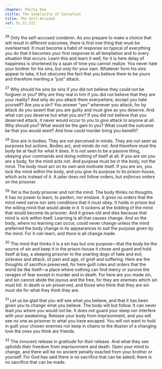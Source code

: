 ```yaml
---
chapter: Thirty One
ctitle: The Simplicity of Salvation
title: The Self-Accused
ref: Tx.31.III
---
```


<sup>26</sup> Only the self-accused condemn. As you prepare to make a choice that
will result in different outcomes, there is first one thing that must be
overlearned. It must become a habit of response so typical of everything
you do that it becomes your first response to all temptation and to
every situation that occurs. Learn this and learn it well, for it is
here delay of happiness is shortened by a span of time you cannot
realize. You never hate your brother for his sins, but *only* for your
own. Whatever form his sins appear to take, it but obscures the fact
that you believe them to be yours and therefore meriting a “just”
attack.

<sup>27</sup> Why should his sins *be* sins if you did not believe they could not
be forgiven in you? Why are they real in him if you did not believe that
they are your reality? And why do you attack them everywhere, except you
hate yourself? Are *you* a sin? You answer “yes” whenever you attack,
for by attack do you assert that you are guilty and must give as you
deserve. And what can you deserve but what you *are*? If you did not
believe that you deserved attack, it never would occur to you to *give*
attack to anyone at all. Why should you? What would be the gain to you?
What could the outcome be that you would *want*? And how *could* murder
bring you benefit?

<sup>28</sup> Sins are in bodies. They are not perceived in minds. They are not
seen as purposes but actions. Bodies act, and minds do not. And
therefore must the body be at fault for what it does. It is not seen to
be a passive thing, obeying your commands and doing nothing of itself at
all. If you are sin you *are* a body, for the mind acts not. And purpose
must be in the body, not the mind. The body must act on its own and
motivate itself. If you are sin, you lock the mind within the body, and
you give its purpose to its prison-house, which acts instead of it. A
jailer does not follow orders, but *enforces* orders on the prisoner.

<sup>29</sup> Yet is the *body* prisoner and *not* the mind. The body thinks no
thoughts. It has no power to learn, to pardon, nor enslave. It gives no
orders that the mind need serve nor sets conditions that it must obey.
It holds in prison but the willing mind that would abide in it. It
sickens at the bidding of the mind that would become its prisoner. And
it grows old and dies because that mind is sick within itself. Learning
is all that causes change. And so the body, where no learning can occur,
could never change unless the mind preferred the body change in its
appearances to suit the purpose given by the mind. For it *can* learn,
and *there* is all change made.

<sup>30</sup> The mind that thinks it is a sin has but one purpose—that the body be
the source of sin and keep it in the prison-house it chose and guard and
hold itself at bay, a sleeping prisoner to the snarling dogs of hate and
evil, sickness and attack, of pain and age, of grief and suffering. Here
are the thoughts of sacrifice preserved, for here guilt rules and orders
that the world be like itself—a place where nothing can find mercy or
survive the ravages of fear except in murder and in death. For here are
you made sin, and sin cannot abide the joyous and the free, for they are
enemies which sin must kill. In death is sin preserved, and those who
think that they are sin must die for what they think they are.

<sup>31</sup> Let us be glad that you *will* see what you believe, and that it has
been given you to *change* what you believe. The body will but follow.
It can never lead you where you would not be. It does not guard your
sleep nor interfere with your awakening. Release your body from
imprisonment, and you will see no one as prisoner to what you have
escaped. You will not want to hold in guilt your chosen enemies nor keep
in chains to the illusion of a changing love the ones you think are
friends.

<sup>32</sup> The innocent release in gratitude for *their* release. And what they
see upholds their freedom from imprisonment and death. Open your mind to
change, and there will be no ancient penalty exacted from your brother
*or* yourself. For God has said there *is* no sacrifice that can be
asked; there *is* no sacrifice that can be made.

